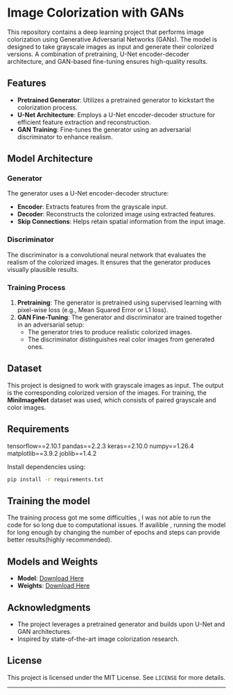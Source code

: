 # Image Colorization with GANs

This repository contains a deep learning project that performs image colorization using Generative Adversarial Networks (GANs). The model is designed to take grayscale images as input and generate their colorized versions. A combination of pretraining, U-Net encoder-decoder architecture, and GAN-based fine-tuning ensures high-quality results.

## Features

- **Pretrained Generator**: Utilizes a pretrained generator to kickstart the colorization process.
- **U-Net Architecture**: Employs a U-Net encoder-decoder structure for efficient feature extraction and reconstruction.
- **GAN Training**: Fine-tunes the generator using an adversarial discriminator to enhance realism.

## Model Architecture

### Generator

The generator uses a U-Net encoder-decoder structure:

- **Encoder**: Extracts features from the grayscale input.
- **Decoder**: Reconstructs the colorized image using extracted features.
- **Skip Connections**: Helps retain spatial information from the input image.

### Discriminator

The discriminator is a convolutional neural network that evaluates the realism of the colorized images. It ensures that the generator produces visually plausible results.

### Training Process

1. **Pretraining**: The generator is pretrained using supervised learning with pixel-wise loss (e.g., Mean Squared Error or L1 loss).
2. **GAN Fine-Tuning**: The generator and discriminator are trained together in an adversarial setup:
   - The generator tries to produce realistic colorized images.
   - The discriminator distinguishes real color images from generated ones.

## Dataset

This project is designed to work with grayscale images as input. The output is the corresponding colorized version of the images. For training, the **MiniImageNet** dataset was used, which consists of paired grayscale and color images.
## Requirements

tensorflow==2.10.1
pandas==2.2.3
keras==2.10.0
numpy==1.26.4
matplotlib==3.9.2
joblib==1.4.2

Install dependencies using:

```bash
pip install -r requirements.txt
```
## Training the model
The training process got me some difficulties , I was not able to run the code for so long due to computational issues.
If availible , running the model for long enough by changing the number of epochs and steps can provide better results(highly recommended).
## Models and Weights

- **Model**: [Download Here](https://drive.google.com/file/d/1xxEXxGjkTF1k_Ixhds71QGMSj7zA38yi/view?usp=drive_link)
- **Weights**: [Download Here](https://drive.google.com/file/d/18axZcdYtX_mBAxs2vsMaQcNUxA36wNeH/view?usp=drive_link)

## Acknowledgments

- The project leverages a pretrained generator and builds upon U-Net and GAN architectures.
- Inspired by state-of-the-art image colorization research.

## License

This project is licensed under the MIT License. See `LICENSE` for more details.

---
